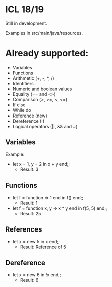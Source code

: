 # ICL 18/19

Still in development.

Examples in src/main/java/resources.

# Already supported:
- Variables
- Functions
- Arithmetic (+, -, *, /)
- Identifiers
- Numeric and boolean values
- Equality (== and <>)
- Comparison (>, >=, <, <=)
- If else
- While do
- Reference (new)
- Dereference (!)
- Logical operators (||, && and ~)

## Variables
Example:

- let x = 1, y = 2 in x + y end;;
	- Result: 3
 
## Functions
- let f = function => 1 end in f() end;;
	 - Result: 1
- let f = function x, y => x * y end in f(5, 5) end;;
	 - Result: 25

## References
- let x = new 5 in x end;;
	 - Result: Reference of 5

## Dereference
- let x = new 6 in !x end;;
	 - Result: 6